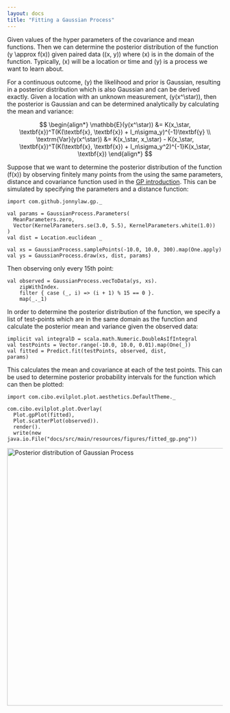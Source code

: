 ```yaml
---
layout: docs
title: "Fitting a Gaussian Process"
---
```


Given values of the hyper parameters of the covariance and mean functions. Then
we can determine the posterior distribution of the function \(y \approx f(x)\)
given paired data \((x, y)\) where \(x\) is in the domain of the function.
Typically, \(x\) will be a location or time and \(y\) is a process we want to learn about.

For a continuous outcome, \(y\) the likelihood and prior is Gaussian, resulting
in a posterior distribution which is also Gaussian and can be derived exactly.
Given a location with an unknown measurement, \(y(x^\star)\), then the posterior
is Gaussian and can be determined analytically by calculating the mean and variance:

$$ \begin{align*}
\mathbb{E}(y(x^\star)) &= K(x_\star, \textbf{x})^T(K(\textbf{x}, \textbf{x}) + I_n\sigma_y)^{-1}\textbf{y} \\
\textrm{Var}(y(x^\star)) &= K(x_\star, x_\star) - K(x_\star, \textbf{x})^T(K(\textbf{x}, \textbf{x}) + I_n\sigma_y^2)^{-1}K(x_\star, \textbf{x})
\end{align*} $$

Suppose that we want to determine the posterior distribution of the function
\(f(x)\) by observing finitely many points from the using the same parameters,
distance and covariance function used in the [GP
introduction](index.html). This can be simulated by specifying the
parameters and a distance function:

```tut
import com.github.jonnylaw.gp._

val params = GaussianProcess.Parameters(
  MeanParameters.zero,
  Vector(KernelParameters.se(3.0, 5.5), KernelParameters.white(1.0))
)
val dist = Location.euclidean _

val xs = GaussianProcess.samplePoints(-10.0, 10.0, 300).map(One.apply)
val ys = GaussianProcess.draw(xs, dist, params)
```

Then observing only every 15th point:

```tut
val observed = GaussianProcess.vecToData(ys, xs).
    zipWithIndex.
    filter { case (_, i) => (i + 1) % 15 == 0 }.
    map(_._1)
```

In order to determine the posterior distribution of the function, we specify a
list of test-points which are in the same domain as the function and calculate
the posterior mean and variance given the observed data:

```tut
implicit val integralD = scala.math.Numeric.DoubleAsIfIntegral
val testPoints = Vector.range(-10.0, 10.0, 0.01).map(One(_))
val fitted = Predict.fit(testPoints, observed, dist,
params)
```

This calculates the mean and covariance at each of the test points. This can be
used to determine posterior probability intervals for the function which can then be plotted:

```tut
import com.cibo.evilplot.plot.aesthetics.DefaultTheme._

com.cibo.evilplot.plot.Overlay(
  Plot.gpPlot(fitted),
  Plot.scatterPlot(observed)).
  render().
  write(new java.io.File("docs/src/main/resources/figures/fitted_gp.png"))
```

<img src="../img/fitted_gp.png" alt="Posterior distribution of Gaussian Process" width="600"/>
